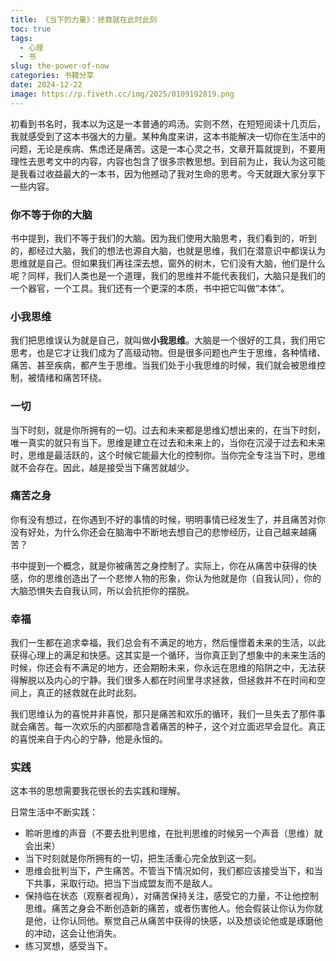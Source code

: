 ```yaml
---
title: 《当下的力量》：拯救就在此时此刻
toc: true
tags:
  - 心理
  - 书
slug: the-power-of-now
categories: 书籍分享
date: 2024-12-22
image: https://p.fiveth.cc/img/2025/0109192819.png
---
```


初看到书名时，我本以为这是一本普通的鸡汤。实则不然，在短短阅读十几页后，我就感受到了这本书强大的力量。某种角度来讲，这本书能解决一切你在生活中的问题，无论是疾病、焦虑还是痛苦。这是一本心灵之书，文章开篇就提到，不要用理性去思考文中的内容，内容也包含了很多宗教思想。到目前为止，我认为这可能是我看过收益最大的一本书，因为他撼动了我对生命的思考。今天就跟大家分享下一些内容。

### 你不等于你的大脑

书中提到，我们不等于我们的大脑。因为我们使用大脑思考，我们看到的，听到的，都经过大脑，我们的想法也源自大脑，也就是思维，我们在潜意识中都误认为思维就是自己。但如果我们再往深去想，窗外的树木，它们没有大脑，他们是什么呢？同样，我们人类也是一个道理，我们的思维并不能代表我们，大脑只是我们的一个器官，一个工具。我们还有一个更深的本质，书中把它叫做“本体”。

### 小我思维

我们把思维误认为就是自己，就叫做**小我思维**。大脑是一个很好的工具，我们用它思考，也是它才让我们成为了高级动物。但是很多问题也产生于思维，各种情绪、痛苦、甚至疾病，都产生于思维。当我们处于小我思维的时候，我们就会被思维控制，被情绪和痛苦环绕。

### 一切

当下时刻，就是你所拥有的一切。过去和未来都是思维幻想出来的，在当下时刻，唯一真实的就只有当下。思维是建立在过去和未来上的，当你在沉浸于过去和未来时，思维是最活跃的，这个时候它能最大化的控制你。当你完全专注当下时，思维就不会存在。因此，越是接受当下痛苦就越少。

### 痛苦之身

你有没有想过，在你遇到不好的事情的时候，明明事情已经发生了，并且痛苦对你没有好处，为什么你还会在脑海中不断地去想自己的悲惨经历，让自己越来越痛苦？

书中提到一个概念，就是你被痛苦之身控制了。实际上，你在从痛苦中获得的快感，你的思维创造出了一个悲惨人物的形象，你认为他就是你（自我认同），你的大脑恐惧失去自我认同，所以会抗拒你的摆脱。

### 幸福

我们一生都在追求幸福，我们总会有不满足的地方，然后憧憬着未来的生活，以此获得心理上的满足和快感。这其实是一个循环，当你真正到了想象中的未来生活的时候，你还会有不满足的地方，还会期盼未来，你永远在思维的陷阱之中，无法获得解脱以及内心的宁静。我们很多人都在时间里寻求拯救，但拯救并不在时间和空间上，真正的拯救就在此时此刻。

我们思维认为的喜悦并非喜悦，那只是痛苦和欢乐的循环，我们一旦失去了那件事就会痛苦。每一次欢乐的内部都隐含着痛苦的种子，这个对立面迟早会显化。真正的喜悦来自于内心的宁静，他是永恒的。

### 实践

这本书的思想需要我花很长的去实践和理解。

日常生活中不断实践：

- 聆听思维的声音（不要去批判思维，在批判思维的时候另一个声音（思维）就会出来）
- 当下时刻就是你所拥有的一切，把生活重心完全放到这一刻。
- 思维会批判当下，产生痛苦。不管当下情况如何，我们都应该接受当下，和当下共事，采取行动。把当下当成盟友而不是敌人。
- 保持临在状态（观察者视角），对痛苦保持关注，感受它的力量，不让他控制思维。痛苦之身会不断创造新的痛苦，或者伤害他人。他会假装让你认为你就是他，让你认同他。察觉自己从痛苦中获得的快感，以及想谈论他或是琢磨他的冲动，这会让他消失。
- 练习冥想，感受当下。